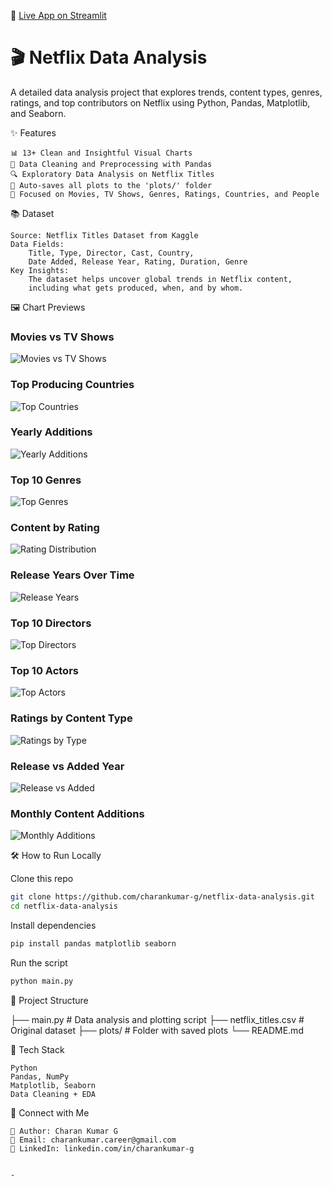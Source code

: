 🚀 [Live App on Streamlit](https://netflix-data-analysis-culfka3rtxs9iis2gxshhm.streamlit.app/)

# 🎬 Netflix Data Analysis

A detailed data analysis project that explores trends, content types, genres, ratings, and top contributors on Netflix using Python, Pandas, Matplotlib, and Seaborn.

✨ Features

    📊 13+ Clean and Insightful Visual Charts
    🧹 Data Cleaning and Preprocessing with Pandas
    🔍 Exploratory Data Analysis on Netflix Titles
    📁 Auto-saves all plots to the 'plots/' folder
    🎯 Focused on Movies, TV Shows, Genres, Ratings, Countries, and People

📚 Dataset

    Source: Netflix Titles Dataset from Kaggle
    Data Fields:
        Title, Type, Director, Cast, Country,
        Date Added, Release Year, Rating, Duration, Genre
    Key Insights:
        The dataset helps uncover global trends in Netflix content,
        including what gets produced, when, and by whom.

🖼️ Chart Previews

### Movies vs TV Shows  
![Movies vs TV Shows](plots/Movies_vs_TV_Shows.png)

### Top Producing Countries  
![Top Countries](plots/Top_10_Producing_Countries.png)

### Yearly Additions  
![Yearly Additions](plots/Titles_Added_Over_Years.png)

### Top 10 Genres  
![Top Genres](plots/Top_10_Genres.png)

### Content by Rating  
![Rating Distribution](plots/Content_by_Rating.png)

### Release Years Over Time  
![Release Years](plots/Release_Years_Over_Time.png)

### Top 10 Directors  
![Top Directors](plots/Top_10_Directors.png)

### Top 10 Actors  
![Top Actors](plots/Top_10_Actors.png)

### Ratings by Content Type  
![Ratings by Type](plots/Ratings_by_Content_Type.png)

### Release vs Added Year  
![Release vs Added](plots/Release_vs_Added_Year.png)

### Monthly Content Additions  
![Monthly Additions](plots/Monthly_Content_Additions.png)

🛠️ How to Run Locally

Clone this repo

```bash
git clone https://github.com/charankumar-g/netflix-data-analysis.git
cd netflix-data-analysis
````

Install dependencies

```bash
pip install pandas matplotlib seaborn
```

Run the script

```bash
python main.py
```

📂 Project Structure

├── main.py                   # Data analysis and plotting script
├── netflix\_titles.csv       # Original dataset
├── plots/                   # Folder with saved plots
└── README.md

🚀 Tech Stack

```
Python
Pandas, NumPy
Matplotlib, Seaborn
Data Cleaning + EDA
```

🔗 Connect with Me

```
🌚 Author: Charan Kumar G  
📩 Email: charankumar.career@gmail.com  
🔗 LinkedIn: linkedin.com/in/charankumar-g
```

```

-
```
